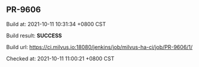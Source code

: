 <h2><a name="pr-9606" class="anchor" href="#pr-9606" rel="nofollow" aria-hidden="true"><span class="octicon octicon-link"></span></a>PR-9606</h2>

<p>Build at: 2021-10-11 10:31:34 +0800 CST</p>

<p>Build result: <strong>SUCCESS</strong></p>

<p>Build url: <a href="https://ci.milvus.io:18080/jenkins/job/milvus-ha-ci/job/PR-9606/1/" rel="nofollow">https://ci.milvus.io:18080/jenkins/job/milvus-ha-ci/job/PR-9606/1/</a></p>

<p>Checked at: 2021-10-11 11:00:21 +0800 CST</p>
